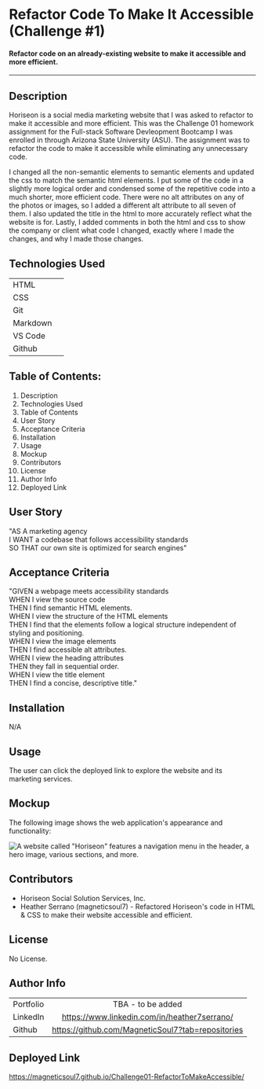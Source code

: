 
# Refactor Code To Make It Accessible (Challenge #1)

#### Refactor code on an already-existing website to make it accessible and more efficient.
--------

## Description

Horiseon is a social media marketing website that I was asked to refactor to make it accessible and more efficient. This was the Challenge 01 homework assignment for the Full-stack Software Devleopment Bootcamp I was enrolled in through Arizona State University (ASU). The assignment was to refactor the code to make it accessible while eliminating any unnecessary code. 

I changed all the non-semantic elements to semantic elements and updated the css to match the semantic html elements. I put some of the code in a slightly more logical order and condensed some of the repetitive code into a much shorter, more efficient code. There were no alt attributes on any of the photos or images, so I added a different alt attribute to all seven of them. I also updated the title in the html to more accurately reflect what the website is for. Lastly, I added comments in both the html and css to show the company or client what code I changed, exactly where I made the changes, and why I made those changes. 

## Technologies Used

|        |  | 
| ------------- |:-------------:| 
| HTML      |  | 
| CSS       |  |   
| Git       |  |   
| Markdown  |  |
| VS Code   |  |   
| Github    |  |   

## Table of Contents: 

1. Description <br>
2. Technologies Used <br>
3. Table of Contents <br>
4. User Story <br>
5. Acceptance Criteria <br>
6. Installation <br>
7. Usage <br>
8. Mockup <br>
9. Contributors <br>
10. License <br>
11. Author Info <br>
12. Deployed Link <br>

## User Story

"AS A marketing agency <br>
I WANT a codebase that follows accessibility standards <br>
SO THAT our own site is optimized for search engines" 

## Acceptance Criteria

"GIVEN a webpage meets accessibility standards <br>
WHEN I view the source code <br>
THEN I find semantic HTML elements. <br>
WHEN I view the structure of the HTML elements <br>
THEN I find that the elements follow a logical structure independent of styling and positioning. <br>
WHEN I view the image elements <br>
THEN I find accessible alt attributes. <br>
WHEN I view the heading attributes <br>
THEN they fall in sequential order. <br>
WHEN I view the title element <br>
THEN I find a concise, descriptive title."

## Installation 

N/A

## Usage

The user can click the deployed link to explore the website and its marketing services.

## Mockup

The following image shows the web application's appearance and functionality:

![A website called "Horiseon" features a navigation menu in the header, a hero image, various sections, and more.](https://static.bc-edx.com/coding/software-dev/01-HTML-Git-CSS/assets/01-html-css-git-homework-demo.png) 

## Contributors

* Horiseon Social Solution Services, Inc. <br>
* Heather Serrano (magneticsoul7) - Refactored Horiseon's code in HTML & CSS to make their website accessible and efficient.

## License

No License.

## Author Info

|        |  | 
| ------------- |:-------------:| 
| Portfolio | TBA - to be added | 
| LinkedIn  | https://www.linkedin.com/in/heather7serrano/ |   
| Github    | https://github.com/MagneticSoul7?tab=repositories |   

## Deployed Link 

https://magneticsoul7.github.io/Challenge01-RefactorToMakeAccessible/
